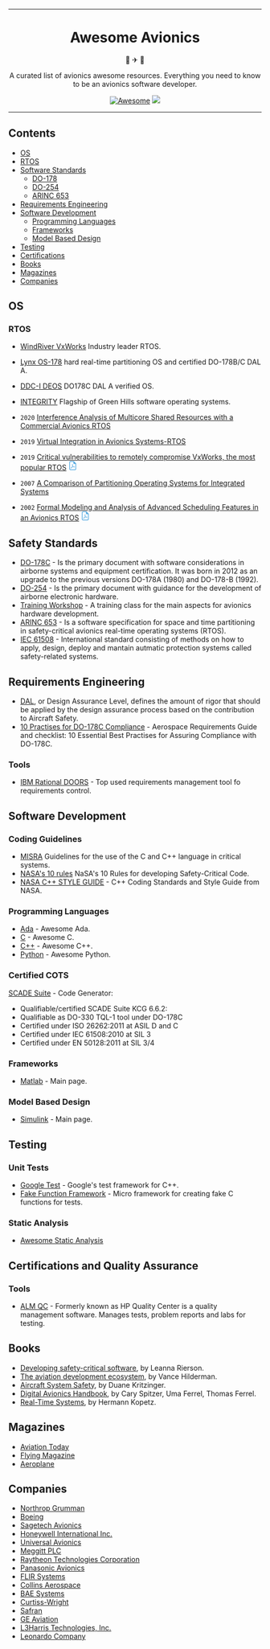 <div align="center">
<hr>

# Awesome Avionics

🚀 ✈ 🚁

A curated list of avionics awesome resources. Everything you need to know to be an avionics software developer.

[![Awesome](https://awesome.re/badge.svg)](https://awesome.re)
<img src="https://img.shields.io/github/license/gioele-maruccia/awesome-avionics"/>


<hr>
</div>

## Contents

- [OS](#os)
- [RTOS](#rtos)
- [Software Standards](#software-standards)
  - [DO-178](#do-178)
  - [DO-254](#do-254)
  - [ARINC 653](#arinc-653)
- [Requirements Engineering](#requirements-engineering)
- [Software Development](#software-development)
  - [Programming Languages](#programming-languages)
  - [Frameworks](#scripting-and-frameworks)
  - [Model Based Design](#model-based-design)
- [Testing](#testing)
- [Certifications](#certifications)
- [Books](#books)
- [Magazines](#magazines)
- [Companies](#companies)

## OS
### RTOS
- [WindRiver VxWorks](https://experience.windriver.com/redefining-rtos/p/1?utm_source=google&utm_medium=sem&utm_campaign=vp-dg-emea-vhs-sem-vxworks-exact-brand-07012021&gclid=CjwKCAjwuYWSBhByEiwAKd_n_lSSQ0QQVo927BXSAWz4XRgsQHJ5ZWa15bQpYQf-yZrEuaC3ZjWj0RoCXbQQAvD_BwE) Industry leader RTOS.
- [Lynx OS-178](https://www.lynx.com/products/lynxos-178-do-178c-certified-posix-rtos) hard real-time partitioning OS and certified DO-178B/C DAL A.
- [DDC-I DEOS](https://www.ddci.com/products_deos_do_178c_arinc_653/) DO178C DAL A verified OS.
- [INTEGRITY](https://www.ghs.com/products/rtos/integrity.html)  Flagship of Green Hills software operating systems.

- `2020` [Interference Analysis of Multicore Shared Resources with a Commercial Avionics RTOS](https://link.springer.com/chapter/10.1007/3-540-45828-X_11)
- `2019` [Virtual Integration in Avionics Systems-RTOS](https://onlinelibrary.wiley.com/doi/abs/10.1002/j.2334-5837.2019.00678.x)
- `2019` [Critical vulnerabilities to remotely compromise VxWorks, the most popular RTOS](https://info.armis.com/rs/645-PDC-047/images/Urgent11%20Technical%20White%20Paper.pdf) ![pdf]
- `2007` [A Comparison of Partitioning Operating Systems for Integrated Systems](https://link.springer.com/chapter/10.1007/978-3-540-75101-4_33)
- `2002` [Formal Modeling and Analysis of Advanced Scheduling Features in an Avionics RTOS]() ![pdf]

## Safety Standards

- [DO-178C](https://en.wikipedia.org/wiki/DO-178C) - Is the primary document with software considerations in airborne systems and equipment certification.
It was born in 2012 as an upgrade to the previous versions DO-178A (1980) and DO-178-B (1992).
- [DO-254](https://en.wikipedia.org/wiki/DO-254) - Is the primary document with guidance for the development of airborne electronic hardware.
- [Training Workshop](https://afuzion.com/private-training/avionics-hardware-do-254-training-class/?gclid=CjwKCAjwopWSBhB6EiwAjxmqDXItJQCzFkBQ8uErGtpMDUjjgVdPttywkhrc3i-8yUtdnjSn8-KvHxoCfOkQAvD_BwE) - A training class for the main aspects for avionics hardware development.
- [ARINC 653](https://en.wikipedia.org/wiki/ARINC_653) - Is a software specification for space and time partitioning in safety-critical avionics real-time operating systems (RTOS).
- [IEC 61508](https://en.wikipedia.org/wiki/IEC_61508) - International standard consisting of methods on how to apply, design, deploy and mantain autmatic protection systems called safety-related systems.
## Requirements Engineering
- [DAL](https://en.wikipedia.org/wiki/DO-178C), or Design Assurance Level, defines the amount of rigor that should be applied by the design assurance process based on the contribution to Aircraft Safety.
- [10 Practises for DO-178C Compliance](https://qracorp.com/aerospace-requirements-guide/) - Aerospace Requirements Guide and checklist: 10 Essential Best Practises for Assuring Compliance with DO-178C.

### Tools
- [IBM Rational DOORS](https://www.ibm.com/docs/en/ermd/9.6.1?topic=overview-rational-doors) - Top used requirements management tool fo requirements control.

## Software Development
### Coding Guidelines
- [MISRA](https://www.misra.org.uk/) Guidelines for the use of the C and C++ language in critical systems.
- [NASA's 10 rules](https://www.perforce.com/blog/kw/NASA-rules-for-developing-safety-critical-code#:~:text=NASA's%2010%20rules%20for%20developing%20safety%2Dcritical%20code%20are%3A,dynamic%20memory%20allocation%20after%20initialization.) NaSA's 10 Rules for developing Safety-Critical Code.
- [NASA C++ STYLE GUIDE](https://ntrs.nasa.gov/citations/20080039927) - C++ Coding Standards and Style Guide from NASA.
### Programming Languages
- [Ada](https://github.com/ohenley/awesome-ada) - Awesome Ada.
- [C](https://github.com/aleksandar-todorovic/awesome-c) - Awesome C.
- [C++](https://github.com/fffaraz/awesome-cpp#readme) - Awesome C++.
- [Python](https://github.com/vinta/awesome-python) - Awesome Python.

### Certified COTS
  [SCADE Suite](https://www.ansys.com/) - Code Generator: 
- Qualifiable/certified SCADE Suite KCG 6.6.2:
- Qualifiable as DO-330 TQL-1 tool under DO-178C
- Certified under ISO 26262:2011 at ASIL D and C
- Certified under IEC 61508:2010 at SIL 3
- Certified under EN 50128:2011 at SIL 3/4

  
### Frameworks
- [Matlab](https://it.mathworks.com/products/matlab.html) - Main page.

### Model Based Design
- [Simulink](https://it.mathworks.com/products/simulink.html) - Main page.

## Testing

### Unit Tests
- [Google Test](https://github.com/google/googletest) - Google's test framework for C++.
- [Fake Function Framework](https://github.com/meekrosoft/fff) - Micro framework for creating fake C functions for tests.

### Static Analysis
- [Awesome Static Analysis](https://github.com/analysis-tools-dev/static-analysis)

## Certifications and Quality Assurance

### Tools

- [ALM QC](https://software.microfocus.com/en-us/products/quality-center-quality-management/overview) - Formerly known as HP Quality Center is a quality management software. Manages tests, problem reports and labs for testing.

## Books
- [Developing safety-critical software](https://www.amazon.com/Developing-Safety-Critical-Software-Practical-Compliance/dp/143981368X), by Leanna Rierson.
- [The aviation development ecosystem](https://www.amazon.com/AVIATION-DEVELOPMENT-ECOSYSTEM-Applying-Guideline-ebook/dp/B08ZYNFLTJ), by Vance Hilderman.
- [Aircraft System Safety](https://www.amazon.com/Aircraft-System-Safety-Airworthiness-Certification/dp/0081008899), by Duane Kritzinger.
- [Digital Avionics Handbook](https://www.amazon.com/Digital-Avionics-Handbook-Cary-Spitzer/dp/1138076988), by Cary Spitzer, Uma Ferrel, Thomas Ferrel.
- [Real-Time Systems](https://www.amazon.com/Real-Time-Systems-Principles-Distributed-Applications/dp/1441982361), by Hermann Kopetz.

## Magazines
- [Aviation Today](https://www.aviationtoday.com/)
- [Flying Magazine](https://www.flyingmag.com/)
- [Aeroplane](https://www.key.aero/aeroplanemonthly)

## Companies
- [Northrop Grumman](https://www.northropgrumman.com/)
- [Boeing](https://www.boeing.com/)
- [Sagetech Avionics](https://sagetech.com/)
- [Honeywell International Inc.](https://www.honeywell.com/us/en)
- [Universal Avionics](https://uasc.com/)
- [Meggitt PLC](https://www.meggitt.com/)
- [Raytheon Technologies Corporation](https://www.rtx.com/)
- [Panasonic Avionics](https://www.panasonic.aero/)
- [FLIR Systems](https://www.flir.eu/)
- [Collins Aerospace](https://www.collinsaerospace.com/)
- [BAE Systems](https://www.baesystems.com/en/home)
- [Curtiss-Wright](https://www.curtisswright.com/)
- [Safran](https://www.safran-group.com/)
- [GE Aviation](https://www.geaviation.com/)
- [L3Harris Technologies, Inc.](https://www.l3harris.com/)
- [Leonardo Company](https://www.leonardo.com/en/home)

[video]: media/icons/video.png "video"
[awesome]: media/icons/awesome.png "awesome"
[blog]: media/icons/blog.png "blog"
[book]: media/icons/book.png "book"
[github]: media/icons/github.png "github"
[pdf]: media/icons/pdf.png "pdf"
[podcast]: media/icons/podcast.png "podcast"
[search]: media/icons/search.png "search"
[stackoverflow]: media/icons/stackoverflow.png "stackoverflow"
[student]: media/icons/student.png "student"
[warning]: media/icons/warning.png "warning"
